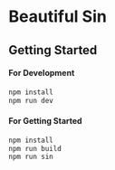 # Beautiful Sin

## Getting Started

#### For Development

```bash
npm install
npm run dev
```

#### For Getting Started

```bash
npm install
npm run build
npm run sin
```
